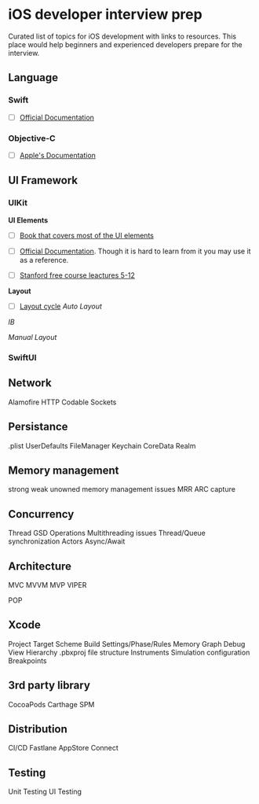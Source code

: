 # iOS developer interview prep

Curated list of topics  for iOS development with links to resources. This place would help beginners and experienced developers prepare for the interview.

## Language
### Swift
- [ ] [Official Documentation](https://swift.org/documentation/)
### Objective-C
- [ ] [Apple's Documentation](https://developer.apple.com/library/archive/documentation/Cocoa/Conceptual/ProgrammingWithObjectiveC/Introduction/Introduction.html)

## UI Framework
### UIKit
**UI Elements**
- [ ] [Book that covers most of the UI elements](https://www.raywenderlich.com/books/uikit-apprentice/)
- [ ] [Official Documentation](https://developer.apple.com/documentation/uikit?language=objc). Though it is hard to learn from it you may use it as a reference.
- [ ] [Stanford free course leactures 5-12](https://www.youtube.com/playlist?list=PL3d_SFOiG7_8ofjyKzX6Nl1wZehbdiZC_)


**Layout**
- [ ] [Layout cycle](https://tech.gc.com/demystifying-ios-layout/)
*Auto Layout*

*IB*

*Manual Layout*

### SwiftUI

## Network
Alamofire
HTTP
Codable
Sockets

## Persistance
.plist
UserDefaults
FileManager
Keychain
CoreData
Realm


## Memory management
strong weak unowned
memory management issues
MRR
ARC
capture

## Concurrency
Thread
GSD
Operations
Multithreading issues
Thread/Queue synchronization
Actors
Async/Await

## Architecture
MVC
MVVM
MVP
VIPER

POP

## Xcode
Project
Target
Scheme
Build Settings/Phase/Rules
Memory Graph
Debug View Hierarchy
.pbxproj file structure
Instruments
Simulation configuration
Breakpoints

## 3rd party library
CocoaPods
Carthage
SPM

## Distribution
CI/CD
Fastlane
AppStore Connect

## Testing
Unit Testing
UI Testing

